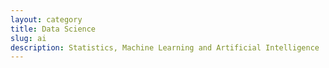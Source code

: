 ```yaml
---
layout: category
title: Data Science
slug: ai
description: Statistics, Machine Learning and Artificial Intelligence
---
```

